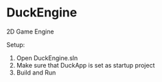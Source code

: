# DuckEngine
 2D Game Engine

Setup:
1. Open DuckEngine.sln
2. Make sure that DuckApp is set as startup project
3. Build and Run
